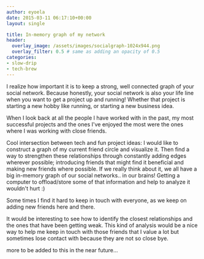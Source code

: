 ```yaml
---
author: eyoela
date: 2015-03-11 06:17:10+00:00
layout: single

title: In-memory graph of my network
header:
  overlay_image: /assets/images/socialgraph-1024x944.png
  overlay_filter: 0.5 # same as adding an opacity of 0.5
categories:
- slow-drip
- tech-brew
---
```



I realize how important it is to keep a strong, well connected graph of your social network. Because honestly, your social network is also your life line when you want to get a project up and running! Whether that project is starting a new hobby like running, or starting a new business idea.

When I look back at all the people I have worked with in the past, my most successful projects and the ones I've enjoyed the most were the ones where I was working with close friends.

Cool intersection between tech and fun project ideas: I would like to construct a graph of my current friend circle and visualize it. Then find a way to strengthen these relationships through constantly adding edges wherever possible; introducing friends that might find it beneficial and making new friends where possible. If we really think about it, we all have a big in-memory graph of our social networks.. in our brains! Getting a computer to offload/store some of that information and help to analyze it wouldn't hurt :)

Some times I find it hard to keep in touch with everyone, as we keep on adding new friends here and there.

It would be interesting to see how to identify the closest relationships and the ones that have been getting weak. This kind of analysis would be a nice way to help me keep in touch with those friends that I value a lot but sometimes lose contact with because they are not so close bye.

more to be added to this in the near future...

